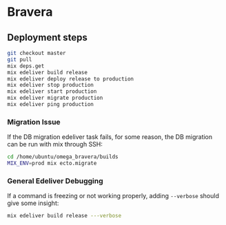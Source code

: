 # Bravera

## Deployment steps
```bash
git checkout master
git pull
mix deps.get
mix edeliver build release
mix edeliver deploy release to production
mix edeliver stop production
mix edeliver start production
mix edeliver migrate production
mix edeliver ping production
```

### Migration Issue
If the DB migration edeliver task fails, for some reason, the DB migration can be run with mix through SSH:
```bash
cd /home/ubuntu/omega_bravera/builds
MIX_ENV=prod mix ecto.migrate
```

### General Edeliver Debugging
If a command is freezing or not working properly, adding `--verbose` should give some insight:
```bash
mix edeliver build release ---verbose
```